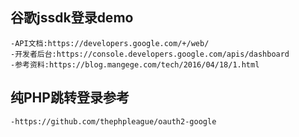 ## 谷歌jssdk登录demo

	-API文档:https://developers.google.com/+/web/
	-开发者后台:https://console.developers.google.com/apis/dashboard
	-参考资料:https://blog.mangege.com/tech/2016/04/18/1.html

## 纯PHP跳转登录参考

	-https://github.com/thephpleague/oauth2-google